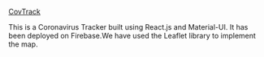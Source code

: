 [CovTrack](https://covtrack21.web.app)

This is a Coronavirus Tracker built using React.js and Material-UI. It has been deployed on Firebase.We have used the Leaflet library to implement the map.

